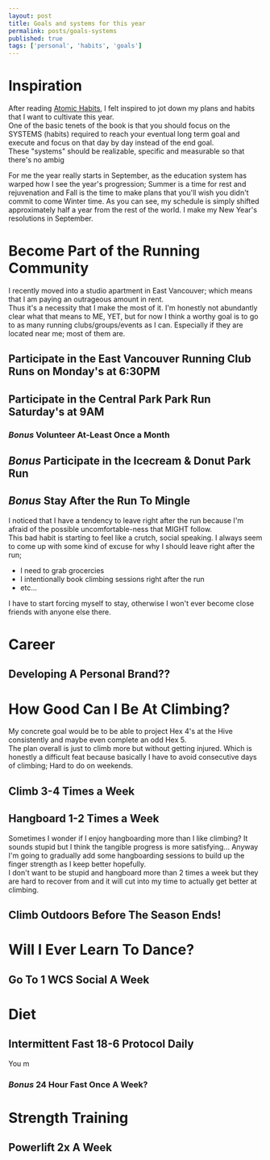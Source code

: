 ```yaml
---
layout: post
title: Goals and systems for this year
permalink: posts/goals-systems
published: true
tags: ['personal', 'habits', 'goals']
---
```


# Inspiration
After reading [Atomic Habits](https://www.goodreads.com/book/show/40121378-atomic-habits), I felt inspired to jot down my plans and habits that I want to cultivate this year.   
One of the basic tenets of the book is that you should focus on the SYSTEMS (habits) required to reach your eventual long term goal and execute and focus on that day by day instead of the end goal.   
These "systems" should be realizable, specific and measurable so that there's no ambig 

For me the year really starts in September, as the education system has warped how I see the year's progression; Summer is a time for rest and rejuvenation and Fall is the time to make plans that you'll wish you didn't commit to come Winter time.
As you can see, my schedule is simply shifted approximately half a year from the rest of the world. I make my New Year's resolutions in September.   



# Become Part of the Running Community
I recently moved into a studio apartment in East Vancouver; which means that I am paying an outrageous amount in rent.    
Thus it's a necessity that I make the most of it. I'm honestly not abundantly clear what that means to ME, YET, 
but for now I think a worthy goal is to go to as many running clubs/groups/events as I can. Especially if they are located near me; most of them are. 
## Participate in the East Vancouver Running Club Runs on Monday's at 6:30PM
## Participate in the Central Park Park Run Saturday's at 9AM 
### *Bonus* Volunteer At-Least Once a Month
## *Bonus* Participate in the Icecream & Donut Park Run
## *Bonus* Stay After the Run To Mingle
I noticed that I have a tendency to leave right after the run because I'm afraid of the possible uncomfortable-ness that MIGHT follow.    
This bad habit is starting to feel like a crutch, social speaking. I always seem to come up with some kind of excuse for why I should leave right after the run;
- I need to grab grocercies
- I intentionally book climbing sessions right after the run
- etc...

I have to start forcing myself to stay, otherwise I won't ever become close friends with anyone else there.   


# Career
## Developing A Personal Brand??

# How Good Can I Be At Climbing? 
My concrete goal would be to be able to project Hex 4's at the Hive consistently and maybe even complete an odd Hex 5.     
The plan overall is just to climb more but without getting injured. Which is honestly a difficult feat because basically I have to avoid consecutive days of climbing; Hard to do on weekends.   
## Climb 3-4 Times a Week 
## Hangboard 1-2 Times a Week
Sometimes I wonder if I enjoy hangboarding more than I like climbing? It sounds stupid but I think the tangible progress is more satisfying...
Anyway I'm going to gradually add some hangboarding sessions to build up the finger strength as I keep better hopefully.    
I don't want to be stupid and hangboard more than 2 times a week but they are hard to recover from and it will cut into my time to actually get better at climbing.
## Climb Outdoors Before The Season Ends!

# Will I Ever Learn To Dance?
## Go To 1 WCS Social A Week

# Diet
## Intermittent Fast 18-6 Protocol Daily
You m
### *Bonus* 24 Hour Fast Once A Week?

# Strength Training
## Powerlift 2x A Week

